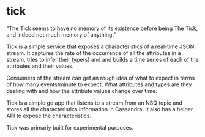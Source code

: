 tick
====

"The Tick seems to have no memory of its existence before being The Tick, and indeed not much memory of anything."

Tick is a simple service that exposes a characteristics of a real-time JSON stream. It captures the rate of the occurrence of all the attributes in a stream, tries to infer their type(s) and and builds a time series of each of the attributes and their values.

Consumers of the stream can get an rough idea of what to expect in terms of how many events/minute to expect. What attributes and types are they dealing with and how the attribute values change over time.

Tick is a simple go app that listens to a stream from an NSQ topic and stores all the characteristics information in Cassandra. It also has a helper API to expose the characteristics.

Tick was primariy built for experimental purposes. 
